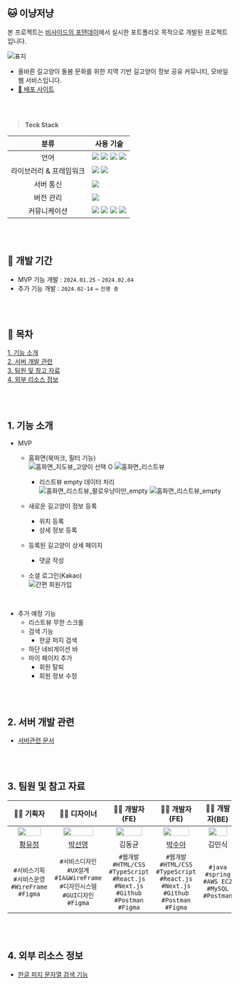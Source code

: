 ## 🐱 이냥저냥
본 프로젝트는 [비사이드의 포텐데이](https://bside.best/projects/detail/P240123162910)에서 실시한 포트폴리오 목적으로 개발된 프로젝트입니다.
<br />

![표지](https://github.com/401-potenday/it-that-cat/assets/39180932/629b2f29-04b5-43cf-9178-2cabd31cb0a3)

- 올바른 길고양이 돌봄 문화를 위한 지역 기반 길고양이 정보 공유 커뮤니티, 모바일 웹 서비스입니다.
- [🚀 배포 사이트](https://it-that-cat.vercel.app/)

<br />
<br />
  
> **Teck Stack**

|분류|사용 기술|
|:---:|---|
|언어|<img src='https://img.shields.io/badge/html5-E34F26?style=for-the-badge&logo=html5&logoColor=white' /> <img src='https://img.shields.io/badge/css3-1572B6?style=for-the-badge&logo=css3&logoColor=white' /> <img src='https://img.shields.io/badge/javascript-F7DF1E?style=for-the-badge&logo=javascript&logoColor=white' /> <img src='https://img.shields.io/badge/typescript-3178C6?style=for-the-badge&logo=typescript&logoColor=white' /> |
|라이브러리 & 프레임워크|<img src='https://img.shields.io/badge/React-61DAFB?style=for-the-badge&logo=react&logoColor=white' /> <img src='https://img.shields.io/badge/next.js-000000?style=for-the-badge&logo=nextdotjs&logoColor=white' />|
|서버 통신|<img src='https://img.shields.io/badge/reactquery-FF4154?style=for-the-badge&logo=reactquery&logoColor=white' /> |
|버전 관리|<img src='https://img.shields.io/badge/github-181717?style=for-the-badge&logo=github&logoColor=white' /> |
|커뮤니케이션|<img src='https://img.shields.io/badge/Slack-4A154B?style=for-the-badge&logo=slack&logoColor=white' /> <img src='https://img.shields.io/badge/Notion-000000?style=for-the-badge&logo=notion&logoColor=white' /> <img src='https://img.shields.io/badge/Zoom-2D8CFF?style=for-the-badge&logo=zoom&logoColor=white' /> <img src='https://img.shields.io/badge/jira-0052CC?style=for-the-badge&logo=jira&logoColor=white' />|

<br />
<br />

## 📅 개발 기간
- MVP 기능 개발 : `2024.01.25` - `2024.02.04`
- 추가 기능 개발 : `2024.02-14` ~ `진행 중`

<br />
<br />

## 📌 목차
[1. 기능 소개](#2-기능-소개)<br/>
[2. 서버 개발 관련](#3-서버-개발-관련)<br/>
[3. 팀원 및 참고 자료](#4-팀원-및-참고-자료)<br/>
[4. 외부 리소스 정보](#5-외부-리소스-정보)<br/>

<br />
<br />

## 1. 기능 소개
- MVP
  - 홈화면(북마크, 필터 기능)<br/>
    ![홈화면_지도뷰_고양이 선택 O](https://github.com/401-potenday/it-that-cat/assets/39180932/de14ad21-e6de-4b7b-b0c5-a2f086dba445)
    ![홈화면_리스트뷰](https://github.com/401-potenday/it-that-cat/assets/39180932/a23a9a64-e2c9-4d30-8c4c-b485707f0aee)


      - 리스트뷰 empty 데이터 처리<br/>
![홈화면_리스트뷰_팔로우냥이만_empty](https://github.com/401-potenday/it-that-cat/assets/39180932/d7c0f444-d74e-40e3-92e3-3b5354a87c8a)
![홈화면_리스트뷰_empty](https://github.com/401-potenday/it-that-cat/assets/39180932/0adb2d21-e079-4524-84f8-9625dec08a11)
  
  - 새로운 길고양이 정보 등록
    - 위치 등록<br/>
    - 상세 정보 등록<br/>
  - 등록된 길고양이 상세 페이지<br/>
  
    - 댓글 작성<br/>
  - 소셜 로그인(Kakao)<br/>
    ![간편 회원가입](https://github.com/401-potenday/it-that-cat/assets/39180932/cbb0767e-8bb7-415c-9021-3dc5d602e2f9)

<br />

- 추가 예정 기능
  - 리스트뷰 무한 스크롤
  - 검색 기능
    - 한글 퍼지 검색
  - 하단 네비게이션 바
  - 마이 페이지 추가
    - 회원 탈퇴
    - 회원 정보 수정

<br />
<br />

## 2. 서버 개발 관련
- [서버관련 문서](https://github.com/401-potenday/backend/blob/main/README.md)

<br />
<br />

## 3. 팀원 및 참고 자료
|👩‍🚀 기획자|👩‍🎤 디자이너|👩‍💻 개발자(FE)|👨‍💻 개발자(FE)|👩‍💻 개발자(BE)|
|:---:|:---:|:---:|:---:|:---:|
|<img src='https://github.com/401-potenday/it-that-cat/assets/39180932/f54af996-6856-464f-9ebd-a9efa2e585f4' width='80%'/>|<img src='https://github.com/401-potenday/it-that-cat/assets/39180932/48fce929-8b8c-40e0-ba0d-817d3ed55cfa' width='80%'/>|<img src='https://github.com/401-potenday/it-that-cat/assets/39180932/c4dbc84d-0125-4222-ba29-713e86527b29' width='80%'/>|<img src='https://github.com/401-potenday/it-that-cat/assets/39180932/a6c1d46a-8739-4dec-b98b-34e8ba681af4' width='80%'/>|<img src='https://github.com/401-potenday/it-that-cat/assets/39180932/8671dea4-7b67-4e09-9a3e-d16e53a48e3e' width='80%'/>|
|[황유정](https://instagram.com/youjung_sunshine/)|[박선영](https://www.linkedin.com/in/선영-박-a58a9219b)|김동균|[박수아](https://github.com/Dorabang)|김민식|
|`#서비스기획` `#서비스운영` `#WireFrame` `#Figma`|`#서비스디자인` `#UX설계` `#IA&WireFrame` `#디자인시스템` `#GUI디자인` `#Figma`|`#웹개발` `#HTML/CSS` `#TypeScript` `#React.js` `#Next.js` `#Github` `#Postman` `#Figma`|`#웹개발` `#HTML/CSS` `#TypeScript` `#React.js` `#Next.js` `#Github` `#Postman` `#Figma`|`#java` `#spring` `#AWS EC2` `#MySQL` `#Postman`|

<br />
<br />

## 4. 외부 리소스 정보
- [한글 퍼지 문자열 검색 기능](https://taegon.kim/archives/9919)

<br />
<br />
